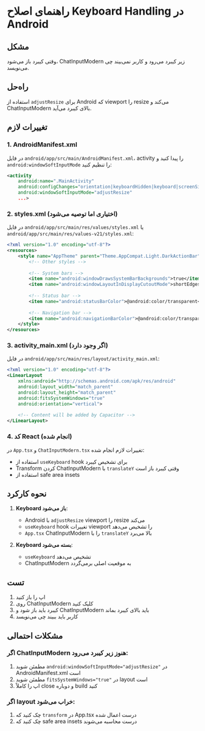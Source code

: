 # راهنمای اصلاح Keyboard Handling در Android

## مشکل
وقتی کیبرد باز می‌شود، ChatInputModern زیر کیبرد می‌رود و کاربر نمی‌بیند چی می‌نویسد.

## راه‌حل
استفاده از `adjustResize` برای Android که viewport را resize می‌کند و ChatInputModern بالای کیبرد می‌آید.

## تغییرات لازم

### 1. AndroidManifest.xml

در فایل `android/app/src/main/AndroidManifest.xml`، activity را پیدا کنید و `android:windowSoftInputMode` را تنظیم کنید:

```xml
<activity
    android:name=".MainActivity"
    android:configChanges="orientation|keyboardHidden|keyboard|screenSize|locale|smallestScreenSize|screenLayout|uiMode"
    android:windowSoftInputMode="adjustResize"
    ...>
```

### 2. styles.xml (اختیاری اما توصیه می‌شود)

در فایل `android/app/src/main/res/values/styles.xml` یا `android/app/src/main/res/values-v21/styles.xml`:

```xml
<?xml version="1.0" encoding="utf-8"?>
<resources>
    <style name="AppTheme" parent="Theme.AppCompat.Light.DarkActionBar">
        <!-- Other styles -->
        
        <!-- System bars -->
        <item name="android:windowDrawsSystemBarBackgrounds">true</item>
        <item name="android:windowLayoutInDisplayCutoutMode">shortEdges</item>
        
        <!-- Status bar -->
        <item name="android:statusBarColor">@android:color/transparent</item>
        
        <!-- Navigation bar -->
        <item name="android:navigationBarColor">@android:color/transparent</item>
    </style>
</resources>
```

### 3. activity_main.xml (اگر وجود دارد)

در فایل `android/app/src/main/res/layout/activity_main.xml`:

```xml
<?xml version="1.0" encoding="utf-8"?>
<LinearLayout
    xmlns:android="http://schemas.android.com/apk/res/android"
    android:layout_width="match_parent"
    android:layout_height="match_parent"
    android:fitsSystemWindows="true"
    android:orientation="vertical">
    
    <!-- Content will be added by Capacitor -->
</LinearLayout>
```

### 4. کد React (انجام شده)

در `App.tsx` و `ChatInputModern.tsx` تغییرات لازم انجام شده:
- استفاده از `useKeyboard` hook برای تشخیص کیبرد
- Transform کردن ChatInputModern با `translateY` وقتی کیبرد باز است
- استفاده از safe area insets

## نحوه کارکرد

1. **Keyboard باز می‌شود**: 
   - Android با `adjustResize` viewport را resize می‌کند
   - `useKeyboard` hook تغییرات viewport را تشخیص می‌دهد
   - `App.tsx` ChatInputModern را با `translateY` بالا می‌برد

2. **Keyboard بسته می‌شود**:
   - `useKeyboard` تشخیص می‌دهد
   - ChatInputModern به موقعیت اصلی برمی‌گردد

## تست

1. اپ را باز کنید
2. روی ChatInputModern کلیک کنید
3. کیبرد باید باز شود و ChatInputModern باید بالای کیبرد بماند
4. کاربر باید ببیند چی می‌نویسد

## مشکلات احتمالی

### اگر ChatInputModern هنوز زیر کیبرد می‌رود:
1. مطمئن شوید `android:windowSoftInputMode="adjustResize"` در AndroidManifest.xml است
2. مطمئن شوید `fitsSystemWindows="true"` در layout است
3. اپ را کاملاً close و دوباره build کنید

### اگر layout خراب می‌شود:
1. چک کنید که `transform` در App.tsx درست اعمال شده
2. چک کنید که safe area insets درست محاسبه می‌شوند

